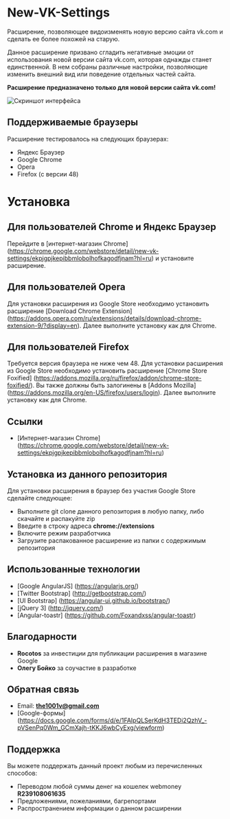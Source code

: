# New-VK-Settings
Расширение, позволяющее видоизменять новую версию сайта vk.com и сделать ее более похожей на старую.

Данное расширение призвано сгладить негативные эмоции от использования новой версии сайта vk.com, которая однажды станет единственной. В нем собраны различные настройки, позволяющие изменить внешний вид или поведение отдельных частей сайта.

**Расширение предназначено только для новой версии сайта vk.com!**

![Скриншот интерфейса](http://i.imgur.com/QqwcoUM.png)

## Поддерживаемые браузеры
Расширение тестировалось на следующих браузерах:

* Яндекс Браузер
* Google Chrome
* Opera
* Firefox (с версии 48)

# Установка

## Для пользователей Chrome и Яндекс Браузер
Перейдите в [интернет-магазин Chrome] (https://chrome.google.com/webstore/detail/new-vk-settings/ekpjgpjkepibbmlobolhofkagodfjnam?hl=ru) и установите расширение.

## Для пользователей Opera
Для установки расширения из Google Store необходимо установить расширение [Download Chrome Extension] (https://addons.opera.com/ru/extensions/details/download-chrome-extension-9/?display=en). Далее выполните установку как для Chrome.

## Для пользователей Firefox
Требуется версия браузера не ниже чем 48. Для установки расширения из Google Store необходимо установить расширение [Chrome Store Foxified] (https://addons.mozilla.org/ru/firefox/addon/chrome-store-foxified/). Вы также должны быть залогинены в [Addons Mozilla] (https://addons.mozilla.org/en-US/firefox/users/login). Далее выполните установку как для Chrome.

## Ссылки

* [Интернет-магазин Chrome] (https://chrome.google.com/webstore/detail/new-vk-settings/ekpjgpjkepibbmlobolhofkagodfjnam?hl=ru)

## Установка из данного репозитория
Для установки расширения в браузер без участия Google Store сделайте следующее:
* Выполните git clone данного репозитория в любую папку, либо скачайте и распакуйте zip
* Введите в строку адреса **chrome://extensions**
* Включите режим разработчика
* Загрузите распакованное расширение из папки с содержимым репозитория


## Использованные технологии

*  [Google AngularJS] (https://angularjs.org/)
*  [Twitter Bootstrap] (http://getbootstrap.com/)
*  [UI Bootstrap] (https://angular-ui.github.io/bootstrap/)
*  [jQuery 3] (http://jquery.com/)
*  [Angular-toastr] (https://github.com/Foxandxss/angular-toastr)

## Благодарности

* **Rocotos** за инвестиции для публикации расширения в магазине Google
* **Олегу Бойко** за соучастие в разработке

## Обратная связь

* Email: **the1001v@gmail.com**
* [Google-формы] (https://docs.google.com/forms/d/e/1FAIpQLSerKdH3TEDi2QzhV_-pVSenPq0Wm_GCmXajh-tKKJ6wbCyExg/viewform)

## Поддержка
Вы можете поддержать данный проект любым из перечисленных способов:

* Переводом любой суммы денег на кошелек webmoney **R239108061635**
* Предложениями, пожеланиями, багрепортами
* Распространением информации о данном расширении
